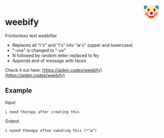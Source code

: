 <a href="https://covidheroes.net/">
  <img src="img/favicon.png" width="50px" align="right" />
</a>

# weebify

Frictionless text weebifier

- Replaces all "r's" and "l's" into "w's" (upper and lowercase)
- "-ove" is changed to "-uv"
- N followed by random letter replaced to Ny
- Appends end of message with faces

Check it out here: [https://aiden.codes/weebify](https://aiden.codes/weebify)

## Example

Input

```
i need therapy after creating this
```

Output

```
i nyeed thewapy aftew cweating this (*^ω^)
```
